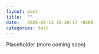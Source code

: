 ```yaml
---
layout: post
title:  ""
date:   2024-04-13 10:20:17 -0500
categories: test
---
```

Placeholder (more coming soon)